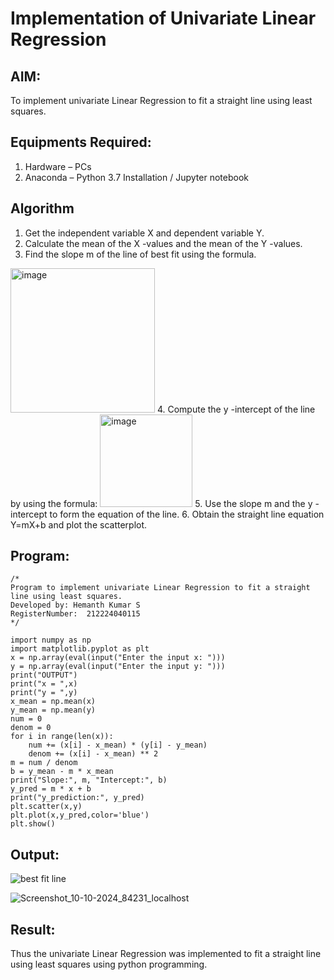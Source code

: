 # Implementation of Univariate Linear Regression
## AIM:
To implement univariate Linear Regression to fit a straight line using least squares.

## Equipments Required:
1. Hardware – PCs
2. Anaconda – Python 3.7 Installation / Jupyter notebook

## Algorithm
1. Get the independent variable X and dependent variable Y.
2. Calculate the mean of the X -values and the mean of the Y -values.
3. Find the slope m of the line of best fit using the formula. 
<img width="231" alt="image" src="https://user-images.githubusercontent.com/93026020/192078527-b3b5ee3e-992f-46c4-865b-3b7ce4ac54ad.png">
4. Compute the y -intercept of the line by using the formula:
<img width="148" alt="image" src="https://user-images.githubusercontent.com/93026020/192078545-79d70b90-7e9d-4b85-9f8b-9d7548a4c5a4.png">
5. Use the slope m and the y -intercept to form the equation of the line.
6. Obtain the straight line equation Y=mX+b and plot the scatterplot.

## Program:
```
/*
Program to implement univariate Linear Regression to fit a straight line using least squares.
Developed by: Hemanth Kumar S
RegisterNumber:  212224040115
*/
```
```
import numpy as np
import matplotlib.pyplot as plt
x = np.array(eval(input("Enter the input x: ")))
y = np.array(eval(input("Enter the input y: ")))
print("OUTPUT")
print("x = ",x)
print("y = ",y)
x_mean = np.mean(x)
y_mean = np.mean(y)
num = 0
denom = 0
for i in range(len(x)):
    num += (x[i] - x_mean) * (y[i] - y_mean)
    denom += (x[i] - x_mean) ** 2
m = num / denom
b = y_mean - m * x_mean
print("Slope:", m, "Intercept:", b)
y_pred = m * x + b
print("y_prediction:", y_pred)
plt.scatter(x,y)
plt.plot(x,y_pred,color='blue')
plt.show()
```
## Output:
![best fit line](sam.png)

![Screenshot_10-10-2024_84231_localhost](https://github.com/user-attachments/assets/8b2fe9db-eff0-4858-86de-2ffb13007129)


## Result:
Thus the univariate Linear Regression was implemented to fit a straight line using least squares using python programming.
